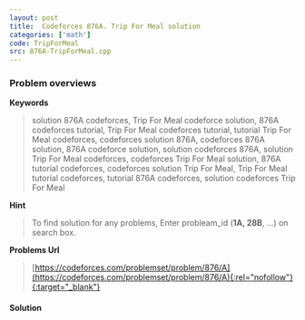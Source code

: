 ```yaml
---
layout: post
title:  Codeforces 876A. Trip For Meal solution
categories: ['math']
code: TripForMeal
src: 876A-TripForMeal.cpp
---
```

### **Problem overviews**

**Keywords**
> solution 876A codeforces, Trip For Meal codeforce solution, 876A codeforces tutorial, Trip For Meal codeforces tutorial, tutorial Trip For Meal codeforces, codeforces solution 876A, codeforces 876A solution, 876A codeforce solution, solution codeforces 876A, solution Trip For Meal codeforces, codeforces Trip For Meal solution, 876A tutorial codeforces, codeforces solution Trip For Meal, Trip For Meal tutorial codeforces, tutorial 876A codeforces, solution codeforces Trip For Meal

**Hint**
> To find solution for any problems, Enter probleam_id (**1A, 28B**, ...) on search box. 

**Problems Url**
> [https://codeforces.com/problemset/problem/876/A](https://codeforces.com/problemset/problem/876/A){:rel="nofollow"}{:target="_blank"}

#### **Solution**




